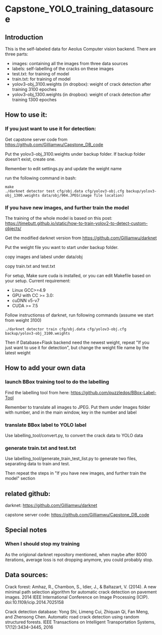 # Capstone_YOLO_training_datasource
## Introduction
This is the self-labeled data for Aeolus Computer vision backend.
There are three parts:
* images: containing all the images from three data sources
* labels: self-labelling of the cracks on these images
* test.txt: for training of model
* train.txt: for training of model
* yolov3-obj_3100.weights (in dropbox): weight of crack detection after training 3100 epoches
* yolov3-obj_1300.weights (in dropbox): weight of crack detection after training 1300 epoches


## How to use it:
### If you just want to use it for detection:
Get capstone server code from https://github.com/Gilliamwu/Capstone_DB_code

Put the  yolov3-obj_3100.weights under backup folder. If backup folder doesn't exist, create one.

Remember to edit settings.py and update the weight name

run the following command in bash:
```
make
./darknet detector test cfg/obj.data cfg/yolov3-obj.cfg backup/yolov3-obj_1300.weights data/obj/904.JPEG(image file location)
```

### If you have new images, and further train the model
The training of the whole model is based on this post: https://timebutt.github.io/static/how-to-train-yolov2-to-detect-custom-objects/

Get the modified darknet version from https://github.com/Gilliamwu/darknet

Put the weight file you want to start under backup folder.

copy images and labesl under data/obj

copy train.txt and test.txt

For setup, Make sure cuda is installed, or you can edit Makefile based on your setup. Current requirement:
* Linux GCC>=4.9
* GPU with CC >= 3.0:
* cuDNN v5-v7
* CUDA >= 7.5

Follow instructionss of darknet, run following commands (assume we start from weight 3100)
```
./darknet detector train cfg/obj.data cfg/yolov3-obj.cfg backup/yolov3-obj_3100.weights 
```

Then if Database+Flask backend need the newest weight, repeat "If you just want to use it for detection", but change the weight file name by the latest weight


## How to add your own data
### launch BBox training tool to do the labelling
Find the labelling tool from here: https://github.com/puzzledqs/BBox-Label-Tool

Remember to translate all images to JPEG. Put them under Images folder with number, and in the main window, key in the number and label

### translate BBox label to YOLO label
Use labelling_tool/convert.py, to convert the crack data to YOLO data

### generate train.txt and test.txt
Use labelling_tool/generate_train_test_list.py to generate two files, separating data to train and test.

Then repeat the steps in "If you have new images, and further train the model" section

## related github:
darknet: https://github.com/Gilliamwu/darknet

capstone server code: https://github.com/Gilliamwu/Capstone_DB_code

## Special notes
### When I should stop my training
As the origional darknet repository mentioned, when maybe after 8000 iterations, average loss is not dropping anymore, you could probably stop.

## Data sources:
Crack forest: Amhaz, R., Chambon, S., Idier, J., & Baltazart, V. (2014). A new minimal path selection algorithm for automatic crack detection on pavement images. 2014 IEEE International Conference on Image Processing (ICIP). doi:10.1109/icip.2014.7025158

Crack detection database: Yong Shi, Limeng Cui, Zhiquan Qi, Fan Meng, and Zhensong Chen.  Automatic road crack detection using random structured forests. IEEE Transactions on Intelligent Transportation Systems, 17(12):3434–3445, 2016
